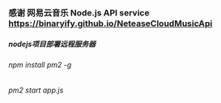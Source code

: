 # 
### 感谢 网易云音乐 Node.js API service https://binaryify.github.io/NeteaseCloudMusicApi

##### nodejs项目部署远程服务器
###### npm install pm2 -g
###### pm2 start app.js


